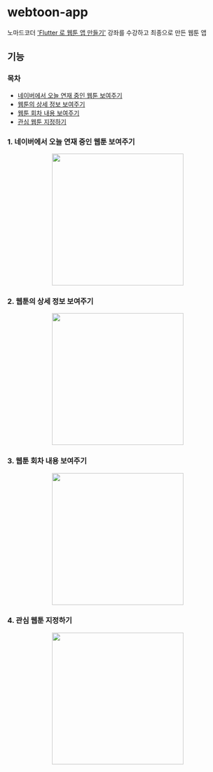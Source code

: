 # webtoon-app
노마드코더 ['Flutter 로 웹툰 앱 만들기'](https://nomadcoders.co/flutter-for-beginners) 강좌를 수강하고 최종으로 만든 웹툰 앱
## 기능
### 목차
- [네이버에서 오늘 연재 중인 웹툰 보여주기](#1.-네이버에서-오늘-연재-중인-웹툰-보여주기)
- [웹툰의 상세 정보 보여주기](#2.-웹툰의-상세-정보-보여주기)
- [웹툰 회차 내용 보여주기](#3.-웹툰-회차-내용-보여주기)
- [관심 웹툰 지정하기](#4.-관심-웹툰-지정하기)

### 1. 네이버에서 오늘 연재 중인 웹툰 보여주기

<p align="center">
<img src='https://github.com/Ujaa/webtoon_app/assets/40076944/94f00a57-f8e1-43d4-b343-fe066224abb8' width='300'/>
</p>

### 2. 웹툰의 상세 정보 보여주기

<p align="center">
<img src='https://github.com/Ujaa/webtoon_app/assets/40076944/6a77380e-ef5d-42c5-998e-46d704fac4a4' width='300'/>
</p>

### 3. 웹툰 회차 내용 보여주기

<p align="center">
<img src='https://github.com/Ujaa/webtoon_app/assets/40076944/4f251dd4-1ef2-4d1a-9c2b-807d5762b619' width='300'/>
</p>

### 4. 관심 웹툰 지정하기

<p align="center">
<img src='https://github.com/Ujaa/webtoon_app/assets/40076944/2aedc1b3-001f-43f3-81bd-7b33adcd902b' width='300'/>
</p>
